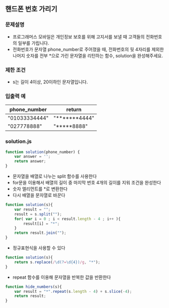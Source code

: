 ## 핸드폰 번호 가리기

### 문제설명
-   프로그래머스 모바일은 개인정보 보호를 위해 고지서를 보낼 때 고객들의 전화번호의 일부를 가립니다.
- 전화번호가 문자열 phone_number로 주어졌을 때, 전화번호의 뒷 4자리를 제외한 나머지 숫자를 전부 *으로 가린 문자열을 리턴하는 함수, solution을 완성해주세요.

### 제한 조건
- s는 길이 4이상, 20이하인 문자열입니다.

### 입출력 예
phone_number|return
|-----------|------|
"01033334444"|"*******4444"
"027778888"|"*****8888"

### solution.js
````javascript
function solution(phone_number) {
    var answer = '';
    return answer;
}
````

- 문자열을 배열로 나누는 split 함수를 사용한다
- for문을 이용해서 배열의 길이 중 마지막 번호 4개의 길이를 지워 조건을 완성한다
- 숫자 엘리먼트를 *로 변환한다
- 다시 배열을 문자열로 바꾼다

````javascript
function solution(s){
	var result = "";
	result = s.split("");
	for( var i = 0 ; i < result.length - 4 ; i++ ){
		result[i] = "*";
	}
	return result.join("");
}
````

- 정규표현식을 사용할 수 있다

````javascript
function solution(s){
    return s.replace(/\d(?=\d{4})/g, "*");
}
````

- repeat 함수를 이용해 문자열을 반복한 값을 반환한다

````javascript
function hide_numbers(s){
    var result = "*".repeat(s.length - 4) + s.slice(-4);
    return result;
}
````